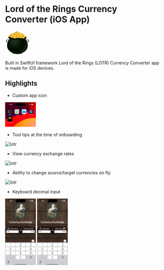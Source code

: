 # Lord of the Rings Currency Converter (iOS App)

<img src="./assets/appicon.png" alt="lotr" width="80"/>

Built in SwiftUI framework Lord of the Rings (LOTR) Currency Converter app is made for iOS devices.

## Highlights

- Custom app icon

<img src="./assets/image_1.png" alt="lotr" width="100"/>

- Tool tips at the time of onboarding

<img src="./assets/image_2.png" alt="lotr" width="100"/>

- View currency exchange rates

<img src="./assets/image_3.png" alt="lotr" width="100"/>

- Ability to change source/target currencies on fly

<img src="./assets/image_5.png" alt="lotr" width="100"/>

- Keyboard decimal input

<img src="./assets/image_4_1.png" alt="lotr" width="100"/>
<img src="./assets/image_4_2.png" alt="lotr" width="100"/>
